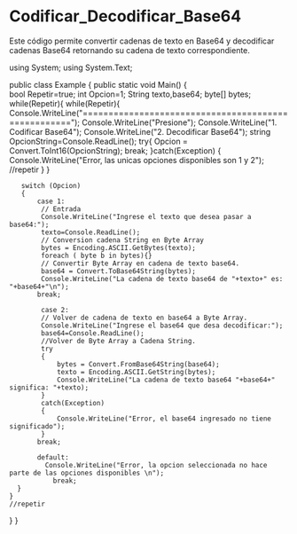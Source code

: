 # Codificar_Decodificar_Base64
Este código permite convertir cadenas de texto en Base64 y decodificar cadenas Base64 retornando su cadena de texto correspondiente.

using System;
using System.Text;

public class Example
{
   public static void Main()
   {  	 
	   	bool Repetir=true;
	   	int Opcion=1;
	   	String texto,base64;
	   	byte[] bytes;
	while(Repetir){
	   	while(Repetir){
		Console.WriteLine("====================================================");
	   	Console.WriteLine("Presione");
	   	Console.WriteLine("1. Codificar Base64");
	   	Console.WriteLine("2. Decodificar Base64");
		string OpcionString=Console.ReadLine();
			try{
	   		Opcion = Convert.ToInt16(OpcionString);
			break;
			}catch(Exception)
			{
			Console.WriteLine("Error, las unicas opciones disponibles son 1 y 2");
			//repetir
			}
	   	}

	   switch (Opcion)
	   {
		   case 1:   
			// Entrada
	   		Console.WriteLine("Ingrese el texto que desea pasar a base64:");
	   		texto=Console.ReadLine();
       		// Conversion cadena String en Byte Array
	   		bytes = Encoding.ASCII.GetBytes(texto);  
			foreach ( byte b in bytes){}
       		// Convertir Byte Array en cadena de texto base64.
       		base64 = Convert.ToBase64String(bytes);
       		Console.WriteLine("La cadena de texto base64 de "+texto+" es: "+base64+"\n");
		   break;
		   
	   		case 2:
        	// Volver de cadena de texto en base64 a Byte Array.
			Console.WriteLine("Ingrese el base64 que desa decodificar:");
			base64=Console.ReadLine();
     		//Volver de Byte Array a Cadena String.
			try
			{
				bytes = Convert.FromBase64String(base64);
     			texto = Encoding.ASCII.GetString(bytes);
				Console.WriteLine("La cadena de texto base64 "+base64+" significa: "+texto);
			}
			catch(Exception)
			{
				Console.WriteLine("Error, el base64 ingresado no tiene significado");
			}
		   break;
			   
		   default:
			 Console.WriteLine("Error, la opcion seleccionada no hace parte de las opciones disponibles \n");  
			   break;
	  }
   	}
	//repetir
  }
}
